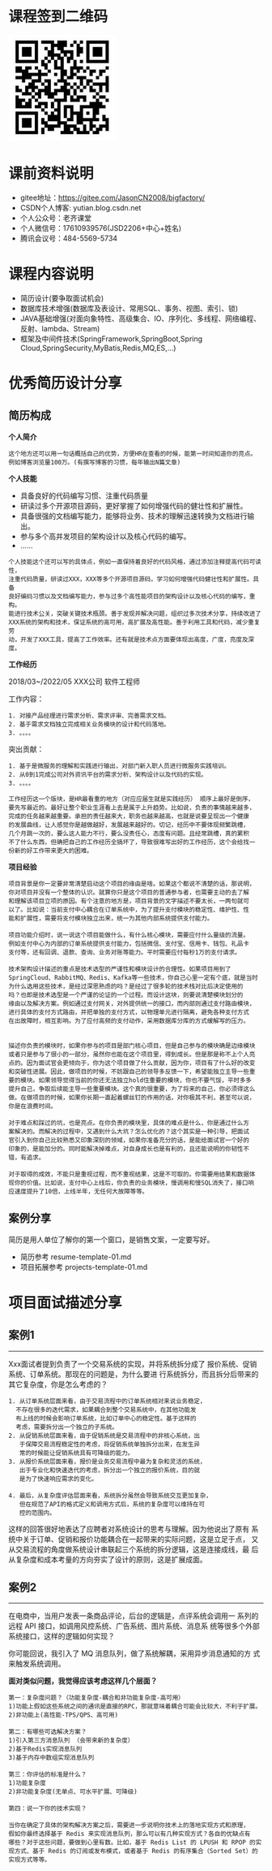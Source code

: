 # 课程签到二维码
![img.png](img.png)

# 课前资料说明

* gitee地址：https://gitee.com/JasonCN2008/bigfactory/
* CSDN个人博客: yutian.blog.csdn.net
* 个人公众号：老齐课堂
* 个人微信号：17610939576(JSD2206+中心+姓名)
* 腾讯会议号：484-5569-5734
# 课程内容说明

* 简历设计(要争取面试机会)
* 数据库技术增强(数据库及表设计、常用SQL、事务、视图、索引、锁)
* JAVA基础增强(对面向象特性、高级集合、IO、序列化、多线程、网络编程、反射、lambda、Stream)
* 框架及中间件技术(SpringFramework,SpringBoot,Spring Cloud,SpringSecurity,MyBatis,Redis,MQ,ES,...)

# 优秀简历设计分享

## 简历构成

**个人简介**

```
这个地方还可以用一句话概括自己的优势，方便HR在查看的时候，能第一时间知道你的亮点。
例如博客浏览量100万。(有撰写博客的习惯，每年输出N篇文章)
```

**个人技能**

* 具备良好的代码编写习惯、注重代码质量
* 研读过多个开源项目源码，更好掌握了如何增强代码的健壮性和扩展性。
* 具备很强的文档编写能力，能够将业务、技术的理解迅速转换为文档进行输出。
* 参与多个高并发项目的架构设计以及核心代码的编写。
* ......

```
个人技能这个还可以写的具体点，例如一直保持着良好的代码风格，通过添加注释提高代码可读性，
注重代码质量，研读过XXX，XXX等多个开源项目源码，学习如何增强代码健壮性和扩展性。具备
良好编码习惯以及文档编写能力，参与过多个高性能项目的架构设计以及核心代码的编写，重构。
能进行技术公关，突破关键技术瓶颈。善于发现并解决问题，组织过多次技术分享，持续改进了
XXX系统的架构和技术，保证系统的高可用，高扩展及高性能。善于利用工具和代码，减少重复劳
动，开发了XXX工具，提高了工作效率。还有就是技术点方面要体现出高度，广度，亮度及深度。
```

**工作经历**

2018/03~/2022/05  XXX公司   软件工程师

工作内容：
```
1. 对接产品经理进行需求分析、需求评审、完善需求文档。
2. 基于需求文档独立完成相关业务模块的设计和代码落地。
3. 。。。。
```

突出贡献：
```
1. 基于是微服务的理解和实践进行输出，对部门新入职人员进行微服务实践培训。
2. 从0到1完成公司对外资讯平台的需求分析、架构设计以及代码的实现。
3. 。。。。
```

```
工作经历这一个版块，是HR最看重的地方（对应应届生就是实践经历） 顺序上最好是倒序，
要先写最近的。最好让整个职业生涯看上去是属于上升趋势。比如说，负责的事情越来越多，
完成的任务越来越重要。承担的责任越来大，职务也越来越高，也就是说要呈现出一个健康
的发展曲线，让人感觉你是越做越好，发展越来越好的。切记，经历中不要体现频繁跳槽，
几个月跳一次的，要么这人能力不行，要么没责任心，态度有问题。且经常跳槽，真的累积
不了什么东西，但确把自己的工作经历全搞坏了，导致很难写出好的工作经历，这个会给找一
份新的好工作带来更大的困难。
```

**项目经验**

```
项目背景是你一定要非常清楚启动这个项目的缘由是啥。如果这个都说不清楚的话，那说明，
你对项目并没有一个整体的认识。就算你只是这个项目的普通参与者，也需要主动的去了解
和理解该项目立项的原因。有个注意的地方是，项目背景的文字描述不要太长，一两句就可
以了。比如说：当前支付中心耦合在订单系统中，为了提升支付模块的稳定性、维护性、性
能和扩展性，需要将支付模块独立出来，统一为其他内部系统提供支付能力。

项目功能介绍时，说一说这个项目能做什么，有什么核心模块，需要应付什么量级的流量。
例如支付中心为内部的订单系统提供支付能力，包括微信、支付宝、信用卡、钱包、礼品卡
支付等，还有回调、退款、查询、业务对账等能力。平时需要应付每秒1万的支付请求。

技术架构设计描述的重点是技术选型的严谨性和模块设计的合理性。如果项目用到了
SpringCloud、RabbitMQ、Redis、Kafka等一些技术，你自己心里一定有个底，就是当时
为什么选用这些技术，是经过深思熟虑的吗？是经过了很多轮的技术栈对比后决定使用的
吗？也即是技术选型是一个严谨的论证的一个过程。而设计这块，则要说清楚模块划分的
缘由以及解决方案。例如通过支付网关，对外提供统一的接口，而内部则通过支付路由模块，
进行具体的支付方式路由，并把单独的支付方式，以物理单元进行隔离，避免各种支付方式
在出故障时，相互影响。为了应付高频的支付动作，采用数据库分库的方式缓解写的压力。


描述你负责的模块时，如果你参与的项目是部门核心项目，但是自己参与的模块确是边缘模块
或者只是参与了很小的一部分，虽然你也能在这个项目里，得到成长。但是那是称不上个人亮
点的。因为面试官会更倾向于，你为这个项目做了什么贡献，因为你，项目有了什么好的改变
和突破性进展。因此，做项目的时候，不妨跟自己的领导多反馈一下，希望能独立主导一些重
要的模块。如果领导觉得当前的你还无法独立hold住重要的模块，你也不要气馁，平时多多
提升自己，争取后续能主导一些重要模块。这个真的很重要，为了将来的自己，你必须得这么
做。在做项目的时候，如果你长期一直起着螺丝钉的作用的话，对你极其不利，甚至可以说，
你是在浪费时间。

对于难点和踩过的坑，也是亮点。在你负责的模块里，具体的难点是什么，你是通过什么方
案解决的。而解决的过程中，又遇到什么大坑？怎么优化的？这个其实是一种引导，把面试
官引入到你自己比较熟悉又印象深刻的领域，如果你准备充分的话，是能给面试官一个好的
印象的，是能加分的。同时能解决掉难点，对自身成长也是有利的，且还能说明的你韧性不
错，有追求。

对于取得的成效，不能只是重视过程，而不重视结果，这是不可取的。你需要用结果和数据体
现你的价值。比如说，支付中心上线后，你负责的业务模块，慢调用和慢SQL消失了，接口响
应速度提升了10倍，上线半年，无任何大故障等等。

```

## 案例分享

简历是用人单位了解你的第一个窗口，是销售文案，一定要写好。

* 简历参考 resume-template-01.md
* 项目拓展参考 projects-template-01.md


# 项目面试描述分享

## 案例1
***
Xxx面试者提到负责了一个交易系统的实现，并将系统拆分成了
报价系统、促销系统、订单系统。那现在的问题是，为什么要进
行系统拆分，而且拆分后带来的其它复杂度，你是怎么考虑的？
```
1. 从订单系统层面来看，由于交易流程中的订单系统相对来说业务稳定，
  不存在很多的迭代需求，如果耦合到整个交易系统中，在其他功能发
  布上线的时候会影响订单系统，比如订单中心的稳定性。基于这样的
  考虑，需要拆分出一个独立的子系统。
2. 从促销系统层面来看，由于促销系统是交易流程中的非核心系统，出
   于保障交易流程稳定性的考虑，将促销系统单独拆分出来，在发生异
   常的时候能让促销系统具有可降级的能力。
3. 从报价系统层面来看，报价是业务交易流程中最为复杂和灵活的系统，
   出于专业化和快速迭代的考虑，拆分出一个独立的报价系统，目的就
   是为了快速响应需求的变化。

4. 最后，从复杂度评估层面来看，系统拆分虽然会导致系统交互更加复杂，
   但在规范了API的格式定义和调用方式后，系统的复杂度可以维持在可
   控的范围内。
```
这样的回答很好地表达了应聘者对系统设计的思考与理解。因为他说出了原有
系统中关于订单、促销和报价功能耦合在一起带来的实际问题，这是立足于点，
又从交易流程的角度做系统设计串联起三个系统的拆分逻辑，这是连接成线，最
后从复杂度和成本考量的方向夯实了设计的原则，这是扩展成面。

## 案例2

***
在电商中，当用户发表一条商品评论，后台的逻辑是，点评系统会调用一
系列的远程 API 接口，如调用风控系统、广告系统、图片系统、消息系
统等很多个外部系统接口，这样的逻辑如何实现？

你可能回说，我引入了 MQ 消息队列，做了系统解耦，采用异步消息通知的方
式来触发系统调用。

**面对类似问题，我觉得应该考虑这样几个层面？**

```
第一：复杂度问题？（功能复杂度-耦合和非功能复杂度-高可用）
1)功能上假如这些系统之间的通讯是直接的RPC，那就意味着耦合可能会比较大，不利于扩展。
2)非功能上(高性能-TPS/QPS、高可用)

第二：有哪些可选解决方案？
1)引入第三方消息队列 （会带来新的复杂度）
2)基于Redis实现消息队列
3)基于内存中数组实现消息队列

第三：你评估的标准是什么？
1)功能复杂度
2)非功能复杂度(无单点、可水平扩展、可降级)

第四：说一下你的技术实现？

当你在确定了具体的架构解决方案之后，需要进一步说明你技术上的落地实现方式和原理，
假如你最终选择基于 Redis 来实现消息队列，那么可以有几种实现方式？各自的优缺点有
哪些？对于这些问题，要做到心里有数。比如，基于 Redis List 的 LPUSH 和 RPOP 的实
现方式、基于 Redis 的订阅或发布模式，或者基于 Redis 的有序集合（Sorted Set）的
实现方式等等。
```










